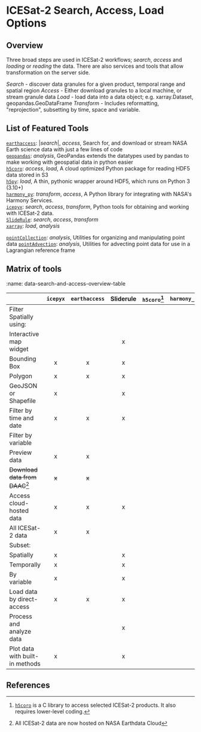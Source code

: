 # ICESat-2 Search, Access, Load Options

## Overview

Three broad steps are used in ICESat-2 workflows; _search_, _access_ and _loading_ or _reading_ the data.  There are also services and tools that allow transformation on
the server side.  

_Search_ - discover data granules for a given product, temporal range and spatial region
_Access_ - Either download granules to a local machine, or stream granule data
_Load_ - load data into a data object; e.g. xarray.Dataset, geopandas.GeoDataFrame
_Transform_ - Includes reformatting, "reprojection", subsetting by time, space and variable.

## List of Featured Tools

[`earthaccess`](https://github.com/nsidc/earthaccess): |_search_|, _access_, Search for, and download or stream NASA Earth science data with just a few lines of code  
[`geopandas`](https://geopandas.org/en/stable/): _analysis_,  GeoPandas extends the datatypes used by pandas to make working with geospatial data in python easier  
[`h5coro`](https://github.com/SlideRuleEarth/h5coro): _access_, _load_, A cloud optimized Python package for reading HDF5 data stored in S3  
[`h5py`](https://github.com/h5py/h5py): _load_, A thin, pythonic wrapper around HDF5, which runs on Python 3 (3.10+)  
[`harmony_py`](https://github.com/nasa/harmony-py): _transform_, _access_, A Python library for integrating with NASA's Harmony Services.  
[`icepyx`](https://github.com/icesat2py/icepyx): _search_, _access_, _transform_, Python tools for obtaining and working with ICESat-2 data.  
[`SlideRule`](https://github.com/SlideRuleEarth/sliderule): _search_, _access_, _transform_  
[`xarray`](): _load_, _analysis_  

[`pointCollection`](https://github.com/SmithB/pointCollection): _analysis_, Utilities for organizing and manipulating point data
[`pointAdvection`](https://github.com/tsutterley/pointAdvection): _analysis_, Utilities for advecting point data for use in a Lagrangian reference frame


## Matrix of tools

:name: data-search-and-access-overview-table

| | `icepyx` | `earthaccess` | Sliderule | `h5coro`[^1] | `harmony_py` |
|:--- |:---:|:---:|:---:|:---:|:---:|
| Filter Spatially using:                     |   |   |   |   |   |
|    Interactive map widget                   |   |   | x |   |   |
|    Bounding Box                             | x | x | x |   |   |
|    Polygon                                  | x | x | x |   |   |
|    GeoJSON or Shapefile                     | x |   | x |   |   |
| Filter by time and date                     | x | x | x |   |   |
| Filter by variable                          |   |   |   |   |   |
| Preview data                                | x | x |   |   |   |
| ~~Download data from DAAC~~[^2]             | ~~x~~ | ~~x~~ |   |   |   |
| Access cloud-hosted data                    | x | x | x |   |   |
| All ICESat-2 data                           | x | x |   |   |   |
| Subset:                                     |   |   |   |   |   |
|    Spatially                                | x |   | x |   |   |
|    Temporally                               | x |   | x |   |   |
|    By variable                              | x |   | x |   |   |
| Load data by direct-access                  | x | x | x |   |   |
| Process and analyze data                    |   |   | x |   |   |
| Plot data with built-in methods             | x |   | x |   |   |

## References

[^1]: [`h5coro`]() is a C library to access selected ICESat-2 products.  It also
  requires lower-level coding.
[^2]: All ICESat-2 data are now hosted on NASA Earthdata Cloud
